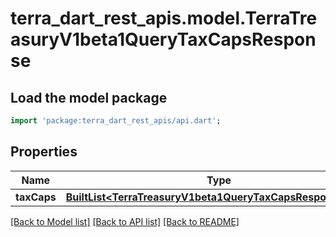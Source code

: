 # terra_dart_rest_apis.model.TerraTreasuryV1beta1QueryTaxCapsResponse

## Load the model package
```dart
import 'package:terra_dart_rest_apis/api.dart';
```

## Properties
Name | Type | Description | Notes
------------ | ------------- | ------------- | -------------
**taxCaps** | [**BuiltList&lt;TerraTreasuryV1beta1QueryTaxCapsResponseItem&gt;**](TerraTreasuryV1beta1QueryTaxCapsResponseItem.md) |  | [optional] 

[[Back to Model list]](../README.md#documentation-for-models) [[Back to API list]](../README.md#documentation-for-api-endpoints) [[Back to README]](../README.md)


